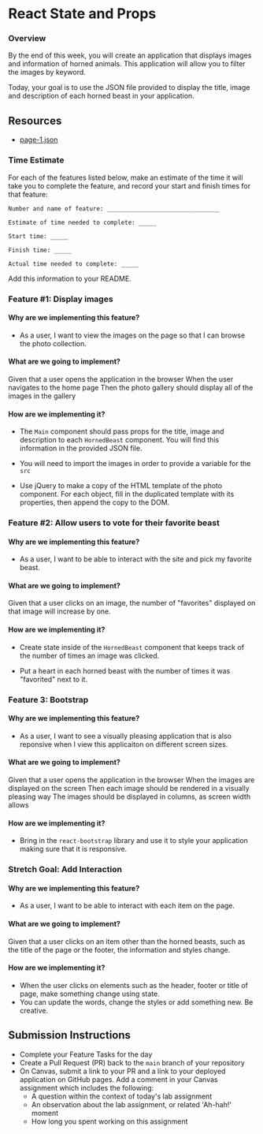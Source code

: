 # React State and Props

### Overview

By the end of this week, you will create an application that displays images and information of horned animals. This application will allow you to filter the images by keyword. 

Today, your goal is to use the JSON file provided to display the title, image and description of each horned beast in your application.

## Resources

- [page-1.json](./starter-code/page-1.json)

### Time Estimate

For each of the features listed below, make an estimate of the time it will take you to complete the feature, and record your start and finish times for that feature:

```
Number and name of feature: ________________________________

Estimate of time needed to complete: _____

Start time: _____

Finish time: _____

Actual time needed to complete: _____
```

Add this information to your README.

### Feature #1: Display images

#### Why are we implementing this feature?

- As a user, I want to view the images on the page so that I can browse the photo collection.

#### What are we going to implement?

Given that a user opens the application in the browser
When the user navigates to the home page
Then the photo gallery should display all of the images in the gallery

#### How are we implementing it?

- The `Main` component should pass props for the title, image and description to each `HornedBeast` component. You will find this information in the provided JSON file.
- You will need to import the images in order to provide a variable for the `src`

- Use jQuery to make a copy of the HTML template of the photo component. For each object, fill in the duplicated template with its properties, then append the copy to the DOM.

### Feature #2: Allow users to vote for their favorite beast

#### Why are we implementing this feature?

- As a user, I want to be able to interact with the site and pick my favorite beast.

#### What are we going to implement?

Given that a user clicks on an image, the number of "favorites" displayed on that image will increase by one.

#### How are we implementing it?
- Create state inside of the `HornedBeast` component that keeps track of the number of times an image was clicked.

- Put a heart in each horned beast with the number of times it was "favorited" next to it.

### Feature 3: Bootstrap

#### Why are we implementing this feature?

- As a user, I want to see a visually pleasing application that is also reponsive when I view this applicaiton on different screen sizes.

#### What are we going to implement?

Given that a user opens the application in the browser
When the images are displayed on the screen
Then each image should be rendered in a visually pleasing way
The images should be displayed in columns, as screen width allows

#### How are we implementing it?

- Bring in the `react-bootstrap` library and use it to style your application making sure that it is responsive.

### Stretch Goal: Add Interaction

#### Why are we implementing this feature?

- As a user, I want to be able to interact with each item on the page.

#### What are we going to implement?

Given that a user clicks on an item other than the horned beasts, such as the title of the page or the footer, the information and styles change.

#### How are we implementing it?

- When the user clicks on elements such as the header, footer or title of page, make something change using state.
- You can update the words, change the styles or add something new. Be creative.

## Submission Instructions

- Complete your Feature Tasks for the day
- Create a Pull Request (PR) back to the `main` branch of your repository
- On Canvas, submit a link to your PR and a link to your deployed application on GitHub pages. Add a comment in your Canvas assignment which includes the following:
  - A question within the context of today's lab assignment
  - An observation about the lab assignment, or related 'Ah-hah!' moment
  - How long you spent working on this assignment
